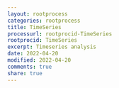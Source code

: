 ```yaml
---
layout: rootprocess
categories: rootprocess
title: TimeSeries
processurl: rootprocid-TimeSeries
rootprocid: TimeSeries
excerpt: Timeseries analysis
date: 2022-04-20
modified: 2022-04-20
comments: true
share: true
---
```


